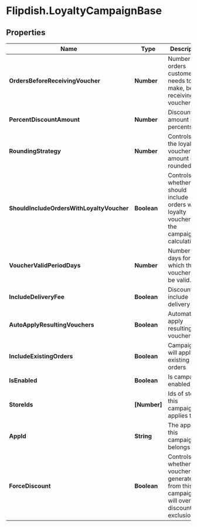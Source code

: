 # Flipdish.LoyaltyCampaignBase

## Properties

Name | Type | Description | Notes
------------ | ------------- | ------------- | -------------
**OrdersBeforeReceivingVoucher** | **Number** | Number of orders customer needs to make, before receiving voucher | [optional] 
**PercentDiscountAmount** | **Number** | Discount amount in percents | [optional] 
**RoundingStrategy** | **Number** | Controls how the loyalty voucher&#39;s amount is rounded | [optional] 
**ShouldIncludeOrdersWithLoyaltyVoucher** | **Boolean** | Controls whether we should include orders with loyalty vouchers in the campaign calculation | [optional] 
**VoucherValidPeriodDays** | **Number** | Number of days for which the voucher will be valid. | [optional] 
**IncludeDeliveryFee** | **Boolean** | Discount will include delivery fee | [optional] 
**AutoApplyResultingVouchers** | **Boolean** | Automatically apply resulting vouchers | [optional] 
**IncludeExistingOrders** | **Boolean** | Campaign will apply to existing orders | [optional] 
**IsEnabled** | **Boolean** | Is campaign enabled | [optional] 
**StoreIds** | **[Number]** | Ids of stores this campaign applies to | [optional] 
**AppId** | **String** | The app that this campaign belongs to. | [optional] 
**ForceDiscount** | **Boolean** | Controls whether the voucher generated from this campaign will override discount exclusions | [optional] 


